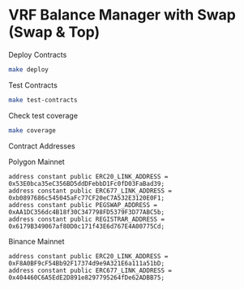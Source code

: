 # VRF Balance Manager with Swap (Swap & Top)

Deploy Contracts

```bash
make deploy
```

Test Contracts

```bash
make test-contracts
```

Check test coverage

```bash
make coverage
```

Contract Addresses

Polygon Mainnet

```solidity
address constant public ERC20_LINK_ADDRESS = 0x53E0bca35eC356BD5ddDFebbD1Fc0fD03FaBad39;
address constant public ERC677_LINK_ADDRESS = 0xb0897686c545045aFc77CF20eC7A532E3120E0F1;
address constant public PEGSWAP_ADDRESS = 0xAA1DC356dc4B18f30C347798FD5379F3D77ABC5b;
address constant public REGISTRAR_ADDRESS = 0x6179B349067af80D0c171f43E6d767E4A00775Cd;
```

Binance Mainnet

```Solidity
address constant public ERC20_LINK_ADDRESS = 0xF8A0BF9cF54Bb92F17374d9e9A321E6a111a51bD;
address constant public ERC677_LINK_ADDRESS = 0x404460C6A5EdE2D891e8297795264fDe62ADBB75;
```
